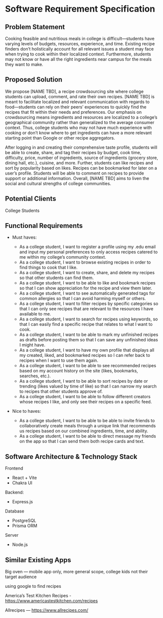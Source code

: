 # Software Requirement Specification

## Problem Statement

Cooking feasible and nutritious meals in college is difficult—students have varying levels of budgets, resources, experience, and time. Existing recipe finders don’t holistically account for all relevant issues a student may face when trying to cook within their localized context. Furthermore, students may not know or have all the right ingredients near campus for the meals they want to make. 


## Proposed Solution

We propose [NAME TBD], a recipe crowdsourcing site where college students can upload, comment, and rate their own recipes. [NAME TBD] is meant to facilitate localized and relevant communication with regards to food—students can rely on their peers’ experiences to quickly find the recipes that fit within their needs and preferences. Our emphasis on crowdsourcing means ingredients and resources are localized to a college’s geographical community rather than generalized to the average consumer context. Thus, college students who may not have much experience with cooking or don’t know where to get ingredients can have a more relevant starting point than Google or other recipe aggregators.

After logging in and creating their comprehensive taste profile, students will be able to create, share, and tag their recipes by budget, cook time, difficulty, price, number of ingredients, source of ingredients (grocery store, dining hall, etc.), cuisine, and more. Further, students can like recipes and sort by popularity based on likes. Recipes can be bookmarked for later on a user’s profile. Students will be able to comment on recipes to provide support or additional information. Overall, [NAME TBD] aims to liven the social and cultural strengths of college communities.


## Potential Clients

College Students


## Functional Requirements

- Must haves:
    - As a college student, I want to register a profile using my .edu email and input my personal preferences to only access recipes catered to me within my college’s community context.
    - As a college student, I want to browse existing recipes in order to find things to cook that I like.
    - As a college student, I want to create, share, and delete my recipes so that other students can find them.
    - As a college student, I want to be able to like and bookmark recipes so that I can show appreciation for the recipe and view them later.
    - As a college student, I want to see automatically generated tags for common allergies so that I can avoid harming myself or others.
    - As a college student, I want to filter recipes by specific categories so that I can only see recipes that are relevant to the resources I have available to me.
    - As a college student, I want to search for recipes using keywords, so that I can easily find a specific recipe that relates to what I want to cook.
    - As a college student, I want to be able to mark my unfinished recipes as drafts before posting them so that I can save any unfinished ideas I might have.
    - As a college student, I want to have my own profile that displays all my created, liked, and bookmarked recipes so I can refer back to recipes when I want to use them again.
    - As a college student, I want to be able to see recommended recipes based on my account history on the site (likes, bookmarks, searches, etc.).
    - As a college student, I want to be able to sort recipes by date or trending (likes valued by time of like) so that I can narrow my search to recipes that other students approve of.
    - As a college student, I want to be able to follow different creators whose recipes I like, and only see their recipes on a specific feed.

- Nice to haves:
    - As a college student, I want to be able to be able to invite friends to collaboratively create meals through a unique link that recommends us recipes based on our combined ingredients, time, and ability.
    - As a college student, I want to be able to direct message my friends on the app so that I can send them both recipe cards and text.


## Software Architecture & Technology Stack

Frontend

- React + Vite
- Chakra UI

Backend:

- Express.js

Database

- PostgreSQL
- Prisma ORM

Server

- Node.js


## Similar Existing Apps

Big oven — mobile app only, more general scope, college kids not their target audience

using google to find recipes

America’s Test Kitchen Recipes - https://www.americastestkitchen.com/recipes

Allrecipes — https://www.allrecipes.com/
